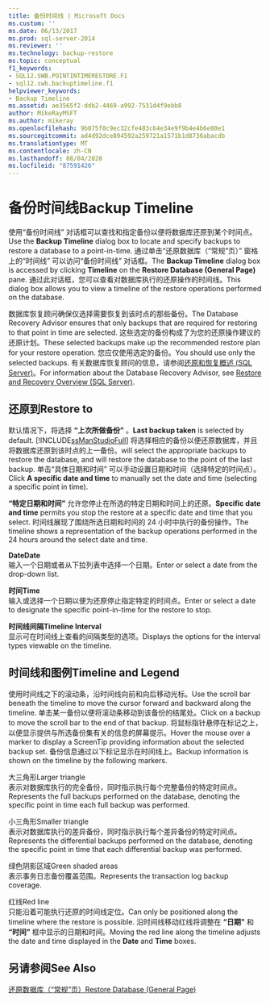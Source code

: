 ```yaml
---
title: 备份时间线 | Microsoft Docs
ms.custom: ''
ms.date: 06/13/2017
ms.prod: sql-server-2014
ms.reviewer: ''
ms.technology: backup-restore
ms.topic: conceptual
f1_keywords:
- SQL12.SWB.POINTINTIMERESTORE.F1
- sql12.swb.backuptimeline.f1
helpviewer_keywords:
- Backup Timeline
ms.assetid: ae3565f2-ddb2-4469-a992-7531d4f9ebb8
author: MikeRayMSFT
ms.author: mikeray
ms.openlocfilehash: 9b075f8c9ec32cfe483c64e34e9f9b4e4b6e80e1
ms.sourcegitcommit: ad4d92dce894592a259721a1571b1d8736abacdb
ms.translationtype: MT
ms.contentlocale: zh-CN
ms.lasthandoff: 08/04/2020
ms.locfileid: "87591426"
---
```

# <a name="backup-timeline"></a><span data-ttu-id="b8428-102">备份时间线</span><span class="sxs-lookup"><span data-stu-id="b8428-102">Backup Timeline</span></span>
  <span data-ttu-id="b8428-103">使用“备份时间线”  对话框可以查找和指定备份以便将数据库还原到某个时间点。</span><span class="sxs-lookup"><span data-stu-id="b8428-103">Use the **Backup Timeline** dialog box to locate and specify backups to restore a database to a point-in-time.</span></span> <span data-ttu-id="b8428-104">通过单击“还原数据库（“常规”页）”  窗格上的“时间线”  可以访问“备份时间线”  对话框。</span><span class="sxs-lookup"><span data-stu-id="b8428-104">The **Backup Timeline** dialog box is accessed by clicking **Timeline** on the **Restore Database (General Page)** pane.</span></span> <span data-ttu-id="b8428-105">通过此对话框，您可以查看对数据库执行的还原操作的时间线。</span><span class="sxs-lookup"><span data-stu-id="b8428-105">This dialog box allows you to view a timeline of the restore operations performed on the database.</span></span>  
  
 <span data-ttu-id="b8428-106">数据库恢复顾问确保仅选择需要恢复到该时点的那些备份。</span><span class="sxs-lookup"><span data-stu-id="b8428-106">The Database Recovery Advisor ensures that only backups that are required for restoring to that point in time are selected.</span></span> <span data-ttu-id="b8428-107">这些选定的备份构成了为您的还原操作建议的还原计划。</span><span class="sxs-lookup"><span data-stu-id="b8428-107">These selected backups make up the recommended restore plan for your restore operation.</span></span> <span data-ttu-id="b8428-108">您应仅使用选定的备份。</span><span class="sxs-lookup"><span data-stu-id="b8428-108">You should use only the selected backups.</span></span> <span data-ttu-id="b8428-109">有关数据库恢复顾问的信息，请参阅[还原和恢复概述 (SQL Server)](restore-and-recovery-overview-sql-server.md)。</span><span class="sxs-lookup"><span data-stu-id="b8428-109">For information about the Database Recovery Advisor, see [Restore and Recovery Overview &#40;SQL Server&#41;](restore-and-recovery-overview-sql-server.md).</span></span>  
  
## <a name="restore-to"></a><span data-ttu-id="b8428-110">还原到</span><span class="sxs-lookup"><span data-stu-id="b8428-110">Restore to</span></span>  
 <span data-ttu-id="b8428-111">默认情况下，将选择 **“上次所做备份”** 。</span><span class="sxs-lookup"><span data-stu-id="b8428-111">**Last backup taken** is selected by default.</span></span> [!INCLUDE[ssManStudioFull](../../includes/ssmanstudiofull-md.md)] <span data-ttu-id="b8428-112">将选择相应的备份以便还原数据库，并且将数据库还原到该时点的上一备份。</span><span class="sxs-lookup"><span data-stu-id="b8428-112">will select the appropriate backups to restore the database, and will restore the database to the point of the last backup.</span></span> <span data-ttu-id="b8428-113">单击“具体日期和时间”  可以手动设置日期和时间（选择特定的时间点）。</span><span class="sxs-lookup"><span data-stu-id="b8428-113">Click **A specific date and time** to manually set the date and time (selecting a specific point in time).</span></span>  
  
 <span data-ttu-id="b8428-114">**“特定日期和时间”** 允许您停止在所选的特定日期和时间上的还原。</span><span class="sxs-lookup"><span data-stu-id="b8428-114">**Specific date and time** permits you stop the restore at a specific date and time that you select.</span></span> <span data-ttu-id="b8428-115">时间线展现了围绕所选日期和时间的 24 小时中执行的备份操作。</span><span class="sxs-lookup"><span data-stu-id="b8428-115">The timeline shows a representation of the backup operations performed in the 24 hours around the select date and time.</span></span>  
  
 <span data-ttu-id="b8428-116">**Date**</span><span class="sxs-lookup"><span data-stu-id="b8428-116">**Date**</span></span>  
 <span data-ttu-id="b8428-117">输入一个日期或者从下拉列表中选择一个日期。</span><span class="sxs-lookup"><span data-stu-id="b8428-117">Enter or select a date from the drop-down list.</span></span>  
  
 <span data-ttu-id="b8428-118">**时间**</span><span class="sxs-lookup"><span data-stu-id="b8428-118">**Time**</span></span>  
 <span data-ttu-id="b8428-119">输入或选择一个日期以便为还原停止指定特定的时间点。</span><span class="sxs-lookup"><span data-stu-id="b8428-119">Enter or select a date to designate the specific point-in-time for the restore to stop.</span></span>  
  
 <span data-ttu-id="b8428-120">**时间线间隔**</span><span class="sxs-lookup"><span data-stu-id="b8428-120">**Timeline Interval**</span></span>  
 <span data-ttu-id="b8428-121">显示可在时间线上查看的间隔类型的选项。</span><span class="sxs-lookup"><span data-stu-id="b8428-121">Displays the options for the interval types viewable on the timeline.</span></span>  
  
## <a name="timeline-and-legend"></a><span data-ttu-id="b8428-122">时间线和图例</span><span class="sxs-lookup"><span data-stu-id="b8428-122">Timeline and Legend</span></span>  
 <span data-ttu-id="b8428-123">使用时间线之下的滚动条，沿时间线向前和向后移动光标。</span><span class="sxs-lookup"><span data-stu-id="b8428-123">Use the scroll bar beneath the timeline to move the cursor forward and backward along the timeline.</span></span> <span data-ttu-id="b8428-124">单击某一备份以便将滚动条移动到该备份的结尾处。</span><span class="sxs-lookup"><span data-stu-id="b8428-124">Click on a backup to move the scroll bar to the end of that backup.</span></span> <span data-ttu-id="b8428-125">将鼠标指针悬停在标记之上，以便显示提供与所选备份集有关的信息的屏幕提示。</span><span class="sxs-lookup"><span data-stu-id="b8428-125">Hover the mouse over a marker to display a ScreenTip providing information about the selected backup set.</span></span> <span data-ttu-id="b8428-126">备份信息通过以下标记显示在时间线上。</span><span class="sxs-lookup"><span data-stu-id="b8428-126">Backup information is shown on the timeline by the following markers.</span></span>  
  
 <span data-ttu-id="b8428-127">大三角形</span><span class="sxs-lookup"><span data-stu-id="b8428-127">Larger triangle</span></span>  
 <span data-ttu-id="b8428-128">表示对数据库执行的完全备份，同时指示执行每个完整备份的特定时间点。</span><span class="sxs-lookup"><span data-stu-id="b8428-128">Represents the full backups performed on the database, denoting the specific point in time each full backup was performed.</span></span>  
  
 <span data-ttu-id="b8428-129">小三角形</span><span class="sxs-lookup"><span data-stu-id="b8428-129">Smaller triangle</span></span>  
 <span data-ttu-id="b8428-130">表示对数据库执行的差异备份，同时指示执行每个差异备份的特定时间点。</span><span class="sxs-lookup"><span data-stu-id="b8428-130">Represents the differential backups performed on the database, denoting the specific point in time that each differential backup was performed.</span></span>  
  
 <span data-ttu-id="b8428-131">绿色阴影区域</span><span class="sxs-lookup"><span data-stu-id="b8428-131">Green shaded areas</span></span>  
 <span data-ttu-id="b8428-132">表示事务日志备份覆盖范围。</span><span class="sxs-lookup"><span data-stu-id="b8428-132">Represents the transaction log backup coverage.</span></span>  
  
 <span data-ttu-id="b8428-133">红线</span><span class="sxs-lookup"><span data-stu-id="b8428-133">Red line</span></span>  
 <span data-ttu-id="b8428-134">只能沿着可能执行还原的时间线定位。</span><span class="sxs-lookup"><span data-stu-id="b8428-134">Can only be positioned along the timeline where the restore is possible.</span></span> <span data-ttu-id="b8428-135">沿时间线移动红线将调整在 **“日期”** 和 **“时间”** 框中显示的日期和时间。</span><span class="sxs-lookup"><span data-stu-id="b8428-135">Moving the red line along the timeline adjusts the date and time displayed in the **Date** and **Time** boxes.</span></span>  
  
## <a name="see-also"></a><span data-ttu-id="b8428-136">另请参阅</span><span class="sxs-lookup"><span data-stu-id="b8428-136">See Also</span></span>  
 [<span data-ttu-id="b8428-137">还原数据库（“常规”页）</span><span class="sxs-lookup"><span data-stu-id="b8428-137">Restore Database &#40;General Page&#41;</span></span>](../../integration-services/general-page-of-integration-services-designers-options.md)  
  
  
